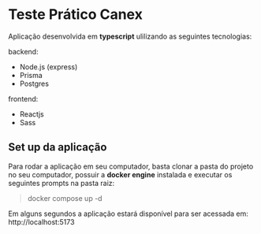 # Teste Prático Canex

Aplicação desenvolvida em **typescript** ulilizando as seguintes tecnologias:

backend:

- Node.js (express)
- Prisma
- Postgres

frontend:

- Reactjs
- Sass

## Set up da aplicação

Para rodar a aplicação em seu computador, basta clonar a pasta do projeto no seu computador, possuir a **docker engine** instalada e executar os seguintes prompts na pasta raiz:

> docker compose up -d

Em alguns segundos a aplicação estará disponível para ser acessada em: http://localhost:5173
